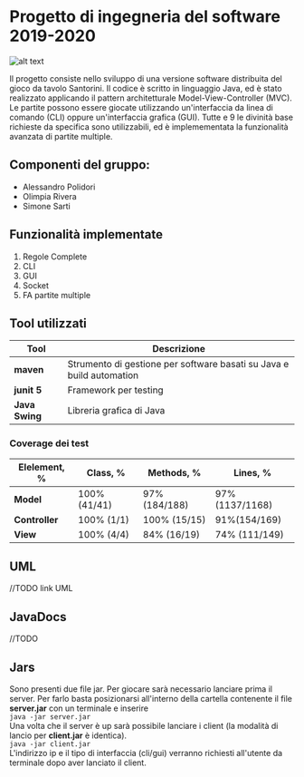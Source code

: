 # Progetto di ingegneria del software 2019-2020
![alt text](https://images-na.ssl-images-amazon.com/images/I/91irtho0CNL._SL1500_.jpg)

Il progetto consiste nello sviluppo di una versione software distribuita del gioco da tavolo Santorini.
Il codice è scritto in linguaggio Java, ed è stato realizzato applicando il pattern architetturale Model-View-Controller (MVC).
Le partite possono essere giocate utilizzando un'interfaccia da linea di comando (CLI) oppure un'interfaccia grafica (GUI).
Tutte e 9 le divinità base richieste da specifica sono utilizzabili, ed è implemementata la funzionalità avanzata di partite multiple. 


## Componenti del gruppo:
* Alessandro Polidori
* Olimpia Rivera
* Simone Sarti


## Funzionalità implementate
1. Regole Complete
2. CLI
3. GUI
4. Socket
5. FA partite multiple


## Tool utilizzati
|Tool            |Descrizione|
|----------------|-----------|
|__maven__|Strumento di gestione per software basati su Java e build automation|
|__junit 5__|Framework per testing|
|__Java Swing__|Libreria grafica di Java|

### Coverage dei test
|Elelement, %|Class, %|Methods, %| Lines, %|
|------------|--------|----------|---------|
|__Model__|100% (41/41)|97% (184/188)| 97% (1137/1168)|
|__Controller__|100% (1/1)|100% (15/15)|91%(154/169)|
|__View__|100% (4/4)| 84% (16/19)| 74% (111/149)|


## UML
//TODO link UML


## JavaDocs
//TODO 


## Jars
Sono presenti due file jar.
Per giocare sarà necessario lanciare prima il server. Per farlo basta posizionarsi all'interno della cartella contenente il file **server.jar** con un terminale e inserire  
`java -jar server.jar`  
Una volta che il server è up sarà possibile lanciare i client (la modalità di lancio per **client.jar** è identica).  
`java -jar client.jar`  
L'indirizzo ip e il tipo di interfaccia (cli/gui) verranno richiesti all'utente da terminale dopo aver lanciato il client.





